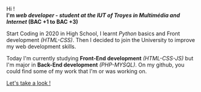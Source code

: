 Hi ! <br />
**I'm _web developer_ - _student at the IUT of Troyes in Multimédia and Internet_ (BAC +1 to BAC +3)** <br />

Start Coding in 2020 in High School, I learnt _Python_ basics and Front development _(HTML-CSS)_. Then I decided to join the University to improve my web development skills. 

Today I'm currently studying **Front-End development** _(HTML-CSS-JS)_ but I'm major in **Back-End development** _(PHP-MYSQL)_. 
On my github, you could find some of my work that I'm or was working on. <br />

[Let's take a look !](https://github.com/jpayet?tab=repositories)

 
  
  
 
 
 
 
 


